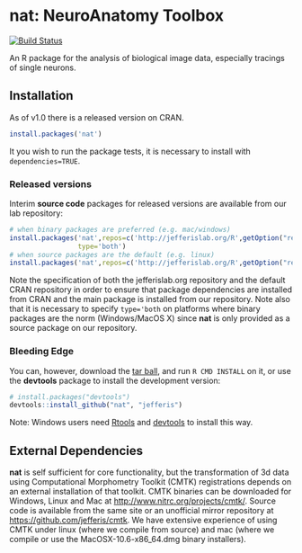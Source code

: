 # nat: NeuroAnatomy Toolbox
[![Build Status](https://travis-ci.org/jefferis/nat.png)](https://travis-ci.org/jefferis/nat)

An R package for the analysis of biological image data, especially tracings of
single neurons.

## Installation
As of v1.0 there is a released version on CRAN.

```r
install.packages('nat')
```

It you wish to run the package tests, it is necessary to install with 
`dependencies=TRUE`.

### Released versions
Interim **source code** packages for released versions are available from our 
lab repository:

```r
# when binary packages are preferred (e.g. mac/windows)
install.packages('nat',repos=c('http://jefferislab.org/R',getOption("repos")),
                 type='both')
# when source packages are the default (e.g. linux)
install.packages('nat',repos=c('http://jefferislab.org/R',getOption("repos")))
```

Note the specification of both the jefferislab.org repository and the default 
CRAN repository in order to ensure that package dependencies are installed from 
CRAN and the main package is installed from our repository. Note also that it is
necessary to specify `type='both` on platforms where binary packages are the
norm (Windows/MacOS X) since **nat** is only provided as a source package on our
repository.

### Bleeding Edge
You can, however, download the [tar ball](https://github.com/jefferis/nat/tarball/master),
and run `R CMD INSTALL` on it, or use the **devtools** package to install the development version:

```r
# install.packages("devtools")
devtools::install_github("nat", "jefferis")
```

Note: Windows users need [Rtools](http://www.murdoch-sutherland.com/Rtools/) and
[devtools](http://CRAN.R-project.org/package=devtools) to install this way.

## External Dependencies
**nat** is self sufficient for core functionality, but the transformation of 3d
data using Computational Morphometry Toolkit (CMTK) registrations depends on an
external installation of that toolkit. CMTK binaries can be downloaded for
Windows, Linux and Mac at http://www.nitrc.org/projects/cmtk/. Source code is 
available from the same site or an unofficial mirror repository at 
https://github.com/jefferis/cmtk. We have extensive experience of using CMTK
under linux (where we compile from source) and mac (where we compile or use the
MacOSX-10.6-x86_64.dmg binary installers).
